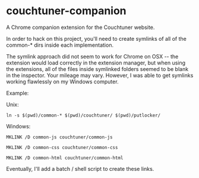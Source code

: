 couchtuner-companion
====================

A Chrome companion extension for the Couchtuner website.

In order to hack on this project, you'll need to create symlinks of all of the common-* dirs inside each implementation.

The symlink approach did not seem to work for Chrome on OSX -- the extension would load correctly in the extension manager, but when using the extensions, all of the files inside symlinked folders seemed to be blank in the inspector. Your mileage may vary. However, I was able to get symlinks working flawlessly on my Windows computer.

Example:

Unix:

`ln -s $(pwd)/common-* $(pwd)/couchtuner/ $(pwd)/putlocker/`

Windows:

`MKLINK /D common-js couchtuner/common-js`

`MKLINK /D common-css couchtuner/common-css`

`MKLINK /D common-html couchtuner/common-html`

Eventually, I'll add a batch / shell script to create these links.
